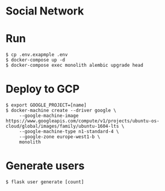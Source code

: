 # Social Network

# Run
````shell script
$ cp .env.exapmple .env
$ docker-compose up -d
$ docker-compose exec monolith alembic upgrade head
````

# Deploy to GCP
````shell script
$ export GOOGLE_PROJECT=[name]
$ docker-machine create --driver google \
     --google-machine-image https://www.googleapis.com/compute/v1/projects/ubuntu-os-cloud/global/images/family/ubuntu-1604-lts \
     --google-machine-type n1-standard-4 \
     --google-zone europe-west1-b \
     monolith
````

# Generate users
````shell script
$ flask user generate [count]
````
